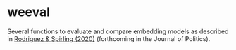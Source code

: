 # weeval
Several functions to evaluate and compare embedding models as described in [Rodriguez &amp; Spirling (2020)](https://github.com/ArthurSpirling/EmbeddingsPaper) (forthcoming in the Journal of Politics).
